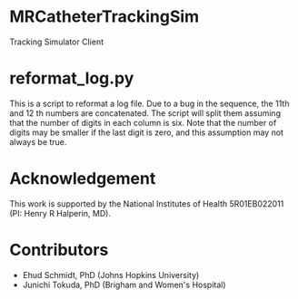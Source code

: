 # MRCatheterTrackingSim
Tracking Simulator Client


# reformat_log.py

This is a script to reformat a log file. Due to a bug in the sequence,
the 11th and 12 th numbers are concatenated. The script will split them
assuming that the number of digits in each column is six. Note that
the number of digits may be smaller if the last digit is zero, and
this assumption may not always be true.


Acknowledgement
===============
This work is supported by the National Institutes of Health 5R01EB022011 (PI: Henry R Halperin, MD). 

Contributors
============

- Ehud Schmidt, PhD (Johns Hopkins University)
- Junichi Tokuda, PhD (Brigham and Women's Hospital)

